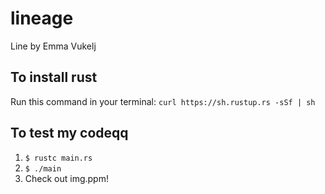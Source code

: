 # lineage
Line by Emma Vukelj

## To install rust
Run this command in your terminal: ``` curl https://sh.rustup.rs -sSf | sh ```

## To test my codeqq
1. ``` $ rustc main.rs ```
2. ``` $ ./main ```
3. Check out img.ppm!